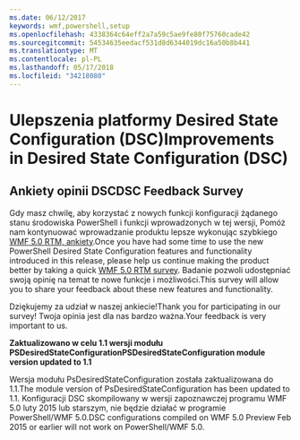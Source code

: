 ```yaml
---
ms.date: 06/12/2017
keywords: wmf,powershell,setup
ms.openlocfilehash: 4338364c64eff2a7a59c5ae9fe80f75760cade42
ms.sourcegitcommit: 54534635eedacf531d8d6344019dc16a50b8b441
ms.translationtype: MT
ms.contentlocale: pl-PL
ms.lasthandoff: 05/17/2018
ms.locfileid: "34218080"
---
```

# <a name="improvements-in-desired-state-configuration-dsc"></a><span data-ttu-id="d284d-102">Ulepszenia platformy Desired State Configuration (DSC)</span><span class="sxs-lookup"><span data-stu-id="d284d-102">Improvements in Desired State Configuration (DSC)</span></span>

## <a name="dsc-feedback-survey"></a><span data-ttu-id="d284d-103">Ankiety opinii DSC</span><span class="sxs-lookup"><span data-stu-id="d284d-103">DSC Feedback Survey</span></span>

<span data-ttu-id="d284d-104">Gdy masz chwilę, aby korzystać z nowych funkcji konfiguracji żądanego stanu środowiska PowerShell i funkcji wprowadzonych w tej wersji, Pomóż nam kontynuować wprowadzanie produktu lepsze wykonując szybkiego [WMF 5.0 RTM, ankiety](https://www.surveymonkey.com/r/SGLQM5W).</span><span class="sxs-lookup"><span data-stu-id="d284d-104">Once you have had some time to use the new PowerShell Desired State Configuration features and functionality introduced in this release, please help us continue making the product better by taking a quick [WMF 5.0 RTM survey](https://www.surveymonkey.com/r/SGLQM5W).</span></span> <span data-ttu-id="d284d-105">Badanie pozwoli udostępniać swoją opinię na temat te nowe funkcje i możliwości.</span><span class="sxs-lookup"><span data-stu-id="d284d-105">This survey will allow you to share your feedback about these new features and functionality.</span></span>

<span data-ttu-id="d284d-106">Dziękujemy za udział w naszej ankiecie!</span><span class="sxs-lookup"><span data-stu-id="d284d-106">Thank you for participating in our survey!</span></span> <span data-ttu-id="d284d-107">Twoja opinia jest dla nas bardzo ważna.</span><span class="sxs-lookup"><span data-stu-id="d284d-107">Your feedback is very important to us.</span></span>

<span data-ttu-id="d284d-108">**Zaktualizowano w celu 1.1 wersji modułu PSDesiredStateConfiguration**</span><span class="sxs-lookup"><span data-stu-id="d284d-108">**PSDesiredStateConfiguration module version updated to 1.1**</span></span>

<span data-ttu-id="d284d-109">Wersja modułu PsDesiredStateConfiguration została zaktualizowana do 1.1.</span><span class="sxs-lookup"><span data-stu-id="d284d-109">The module version of PsDesiredStateConfiguration has been updated to 1.1.</span></span> <span data-ttu-id="d284d-110">Konfiguracji DSC skompilowany w wersji zapoznawczej programu WMF 5.0 luty 2015 lub starszym, nie będzie działać w programie PowerShell/WMF 5.0.</span><span class="sxs-lookup"><span data-stu-id="d284d-110">DSC configurations compiled on WMF 5.0 Preview Feb 2015 or earlier will not work on PowerShell/WMF 5.0.</span></span>
